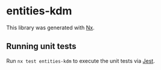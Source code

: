 # entities-kdm

This library was generated with [Nx](https://nx.dev).

## Running unit tests

Run `nx test entities-kdm` to execute the unit tests via [Jest](https://jestjs.io).
